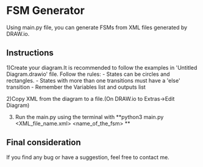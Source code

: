 # **FSM Generator**

Using main.py file, you can generate FSMs from XML files generated by DRAW.io.

## Instructions 

  1)Create your diagram.It is recommended to follow the examples in 'Untitled Diagram.drawio' file. Follow the rules:
    - States can be circles and rectangles.
    - States with more than one transitions must have a 'else' transition
    - Remember the Variables list and outputs list
  
  2)Copy XML from the diagram to a file.(On DRAW.io to Extras->Edit Diagram)
  
  3) Run the main.py using the terminal with **python3 main.py <XML_file_name.xml> <name_of_the_fsm> **
 
## Final consideration
  If you find any bug or have a suggestion, feel free to contact me.
  
